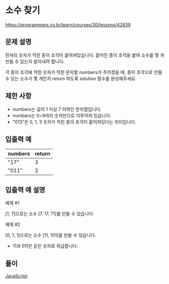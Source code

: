 # 소수 찾기

https://programmers.co.kr/learn/courses/30/lessons/42839

## 문제 설명

한자리 숫자가 적힌 종이 조각이 흩어져있습니다. 흩어진 종이 조각을 붙여 소수를 몇 개 만들 수 있는지 알아내려 합니다.

각 종이 조각에 적힌 숫자가 적힌 문자열 numbers가 주어졌을 때, 종이 조각으로 만들 수 있는 소수가 몇 개인지 return 하도록 solution 함수를 완성해주세요.

## 제한 사항

* numbers는 길이 1 이상 7 이하인 문자열입니다.
* numbers는 0~9까지 숫자만으로 이루어져 있습니다.
* "013"은 0, 1, 3 숫자가 적힌 종이 조각이 흩어져있다는 의미입니다.

## 입출력 예

| numbers | return |
| ------- | ------ |
| "17"    | 3      |
| "011"   | 2      |

## 입출력 예 설명

예제 #1

[1, 7]으로는 소수 [7, 17, 71]를 만들 수 있습니다.

예제 #2

[0, 1, 1]으로는 소수 [11, 101]를 만들 수 있습니다.

- 11과 011은 같은 숫자로 취급합니다.

## 풀이

[JavaScript](./FindPrimeNumber.js)